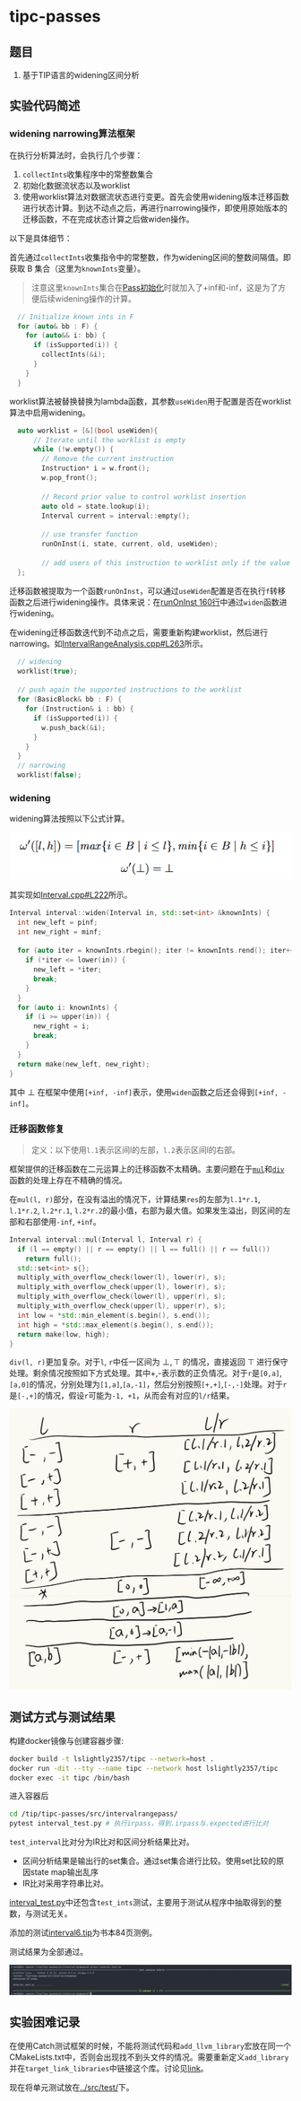# tipc-passes

## 题目

1. 基于TIP语言的widening区间分析

## 实验代码简述

### widening narrowing算法框架

在执行分析算法时，会执行几个步骤：
1. `collectInts`收集程序中的常整数集合
2. 初始化数据流状态以及worklist
3. 使用worklist算法对数据流状态进行变更。首先会使用widening版本迁移函数进行状态计算。到达不动点之后，再进行narrowing操作，即使用原始版本的迁移函数，不在完成状态计算之后做widen操作。

以下是具体细节：

首先通过`collectInts`收集指令中的常整数，作为widening区间的整数间隔值。即获取 B 集合（这里为`knownInts`变量）。

> 注意这里`knownInts`集合在[Pass初始化](../src/intervalrangepass/IntervalRangeAnalysis.h#L25)时就加入了+inf和-inf，这是为了方便后续widening操作的计算。

```cpp
  // Initialize known ints in F
  for (auto& bb : F) {
    for (auto&& i: bb) {
      if (isSupported(i)) {
        collectInts(&i);
      }
    }
  }
```

worklist算法被替换替换为lambda函数，其参数`useWiden`用于配置是否在worklist算法中启用widening。

```cpp
  auto worklist = [&](bool useWiden){
      // Iterate until the worklist is empty
      while (!w.empty()) {
        // Remove the current instruction
        Instruction* i = w.front(); 
        w.pop_front();

        // Record prior value to control worklist insertion
        auto old = state.lookup(i);
        Interval current = interval::empty();

        // use transfer function
        runOnInst(i, state, current, old, useWiden);

        // add users of this instruction to worklist only if the value has changed
  };
```

迁移函数被提取为一个函数`runOnInst`，可以通过`useWiden`配置是否在执行`f`转移函数之后进行widening操作。具体来说：在[runOnInst 160行](../src/intervalrangepass/IntervalRangeAnalysis.cpp#L160)中通过`widen`函数进行widening。

在widening迁移函数迭代到不动点之后，需要重新构建worklist，然后进行narrowing。如[IntervalRangeAnalysis.cpp#L263](../src/intervalrangepass/IntervalRangeAnalysis.cpp#L263)所示。

```cpp
  // widening
  worklist(true);

  // push again the supported instructions to the worklist
  for (BasicBlock& bb : F) {
    for (Instruction& i : bb) {
      if (isSupported(i)) {
        w.push_back(&i);
      }
    }
  }
  // narrowing
  worklist(false);
```

### widening

widening算法按照以下公式计算。

![](image.png)

其实现如[Interval.cpp#L222](../src/intervalrangepass/Interval.cpp#L222)所示。

```cpp
Interval interval::widen(Interval in, std::set<int> &knownInts) {
  int new_left = pinf;
  int new_right = minf;
  
  for (auto iter = knownInts.rbegin(); iter != knownInts.rend(); iter++) {
    if (*iter <= lower(in)) {
      new_left = *iter;
      break;
    }
  }
  for (auto i: knownInts) {
    if (i >= upper(in)) {
      new_right = i;
      break;
    }
  }
  return make(new_left, new_right);
}
```

其中 $\bot$ 在框架中使用`[+inf, -inf]`表示，使用`widen`函数之后还会得到`[+inf, -inf]`。

### 迁移函数修复

> 定义：以下使用`l.1`表示区间l的左部，`l.2`表示区间l的右部。

框架提供的迁移函数在二元运算上的迁移函数不太精确。主要问题在于[`mul`](../src/intervalrangepass/Interval.cpp#L127)和[`div`](../src/intervalrangepass/Interval.cpp#L142)函数的处理上存在不精确的情况。

在`mul(l, r)`部分，在没有溢出的情况下，计算结果`res`的左部为`l.1*r.1`, `l.1*r.2`, `l.2*r.1`, `l.2*r.2`的最小值，右部为最大值。如果发生溢出，则区间的左部和右部使用`-inf`, `+inf`。

```cpp
Interval interval::mul(Interval l, Interval r) {
  if (l == empty() || r == empty() || l == full() || r == full())
    return full();
  std::set<int> s{};
  multiply_with_overflow_check(lower(l), lower(r), s);
  multiply_with_overflow_check(upper(l), lower(r), s);
  multiply_with_overflow_check(lower(l), upper(r), s);
  multiply_with_overflow_check(upper(l), upper(r), s);
  int low = *std::min_element(s.begin(), s.end());
  int high = *std::max_element(s.begin(), s.end());
  return make(low, high);
}
```

`div(l, r)`更加复杂。对于`l`, `r`中任一区间为 $\bot, \top$ 的情况，直接返回 $\top$ 进行保守处理。剩余情况按照如下方式处理。其中+,-表示数的正负情况。对于`r`是`[0,a]`,`[a,0]`的情况，分别处理为`[1,a]`,`[a,-1]`，然后分别按照`[+,+]`,`[-,-]`处理。对于`r`是`[-,+]`的情况，假设`r`可能为`-1, +1`，从而会有对应的`l/r`结果。

![alt text](divRule.jpg)

## 测试方式与测试结果

构建docker镜像与创建容器步骤:

```bash
docker build -t lslightly2357/tipc --network=host .
docker run -dit --tty --name tipc --network host lslightly2357/tipc
docker exec -it tipc /bin/bash
```

进入容器后

```bash
cd /tip/tipc-passes/src/intervalrangepass/
pytest interval_test.py # 执行irpass，得到.irpass与.expected进行比对
```

`test_interval`比对分为IR比对和区间分析结果比对。
- 区间分析结果是输出行的set集合。通过set集合进行比较。使用set比较的原因state map输出乱序
- IR比对采用字符串比对。

[interval_test.py](../src/intervalrangepass/interval_test.py)中还包含`test_ints`测试，主要用于测试从程序中抽取得到的整数，与测试无关。

添加的测试[interval6.tip](../src/intervalrangepass/test/interval6.tip)为书本84页测例。

测试结果为全部通过。

![alt text](test.png)

## 实验困难记录

在使用Catch测试框架的时候，不能将测试代码和`add_llvm_library`宏放在同一个CMakeLists.txt中，否则会出现找不到头文件的情况。需要重新定义`add_library`并在`target_link_libraries`中链接这个库。讨论见[link](https://discourse.llvm.org/t/how-to-link-library-created-by-add-llvm-library-to-googletest-catch2/83941/6?u=lslightly)。

现在将单元测试放在[../src/test/](../src/test/)下。
